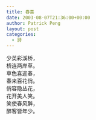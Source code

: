 ```yaml
---
title: 春喜
date: 2003-08-07T21:36:00+00:00
author: Patrick Peng
layout: post
categories:
  - 詩
---
```

少英彩溪桥，  
桥连两岸草。  
草色喜迎春，  
春来百花俏。  
俏容隐丛花，  
花开美人笑。  
笑使春风醉，  
醉客皆年少。